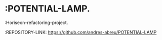 # :POTENTIAL-LAMP.
:Horiseon-refactoring-project.

:REPOSITORY-LINK:
https://github.com/andres-abreu/POTENTIAL-LAMP


